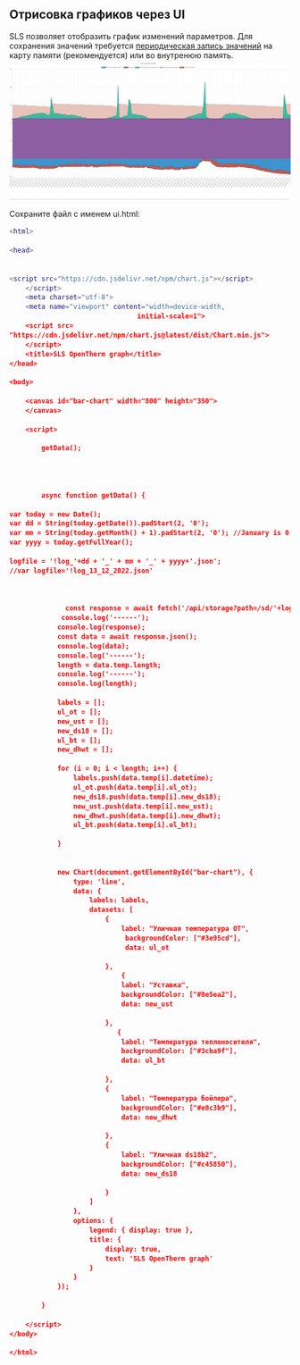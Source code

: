 ## Отрисовка графиков через UI
SLS позволяет отобразить график изменений параметров. Для сохранения значений требуется [периодическая запись значений](https://github.com/slsys/Gateway/blob/master/samples_rus.md#%D1%81%D0%BE%D1%85%D1%80%D0%B0%D0%BD%D0%B5%D0%BD%D0%B8%D0%B5-%D0%B7%D0%BD%D0%B0%D1%87%D0%B5%D0%BD%D0%B8%D0%B9-%D0%B2-json-%D1%87%D0%B5%D1%80%D0%B5%D0%B7-lua) на карту памяти (рекомендуется) или во внутренюю память.
![График](/img/graph.jpg)

Сохраните файл с именем ui.html:
```lua
<html>

<head>


<script src="https://cdn.jsdelivr.net/npm/chart.js"></script>
	</script>
	<meta charset="utf-8">
	<meta name="viewport" content="width=device-width,
								initial-scale=1">
	<script src=
"https://cdn.jsdelivr.net/npm/chart.js@latest/dist/Chart.min.js">
	</script>
	<title>SLS OpenTherm graph</title>
</head>

<body>

	<canvas id="bar-chart" width="800" height="350">
	</canvas>
    
	<script>

		getData();
        
        
        

		async function getData() {
        
var today = new Date();
var dd = String(today.getDate()).padStart(2, '0');
var mm = String(today.getMonth() + 1).padStart(2, '0'); //January is 0!
var yyyy = today.getFullYear();

logfile = '!log_'+dd + '_' + mm + '_' + yyyy+'.json';
//var logfile='!log_13_12_2022.json'
        
        

              const response = await fetch('/api/storage?path=/sd/'+logfile);
             console.log('------');
			console.log(response);
			const data = await response.json();
			console.log(data);
            console.log('------');
			length = data.temp.length;
            console.log('------');
			console.log(length);

			labels = [];
			ul_ot = [];
            new_ust = [];
            new_ds18 = [];
            ul_bt = [];
            new_dhwt = [];
            
			for (i = 0; i < length; i++) {
				labels.push(data.temp[i].datetime);
				ul_ot.push(data.temp[i].ul_ot);
                new_ds18.push(data.temp[i].new_ds18);
                new_ust.push(data.temp[i].new_ust);
                new_dhwt.push(data.temp[i].new_dhwt);
                ul_bt.push(data.temp[i].ul_bt);
                
			}


			new Chart(document.getElementById("bar-chart"), {
				type: 'line',
				data: {
					labels: labels,
					datasets: [
						{
							label: "Уличная температура OT",
                             backgroundColor: ["#3e95cd"],
							 data: ul_ot
                  
						},
                        	{
							label: "Уставка",
                            backgroundColor: ["#8e5ea2"],
							data: new_ust
                  
						},	
                           {
							label: "Температура теплоносителя",
                            backgroundColor: ["#3cba9f"],                           
							data: ul_bt
                  
						},
                        {
							label: "Температура бойлера",
                            backgroundColor: ["#e8c3b9"],							
                            data: new_dhwt
                  
						},
                        {
							label: "Уличная ds18b2",
                            backgroundColor: ["#c45850"],                            
							data: new_ds18
                  
						}
					]
				},
				options: {
					legend: { display: true },
					title: {
						display: true,
						text: 'SLS OpenTherm graph'
					}
				}
			});

		}

	</script>
</body>

</html>
```

